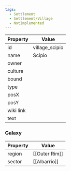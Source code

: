```yaml
---
tags:
  - Settlement
  - Settlement/Village
  - NotImplemented
---
```


| Property  | Value          |
| --------- | -------------- |
| id        | village_scipio |
| name      | Scipio         |
| owner     |                |
| culture   |                |
| bound     |                |
| type      |                |
| posX      |                |
| posY      |                |
| wiki link |                |
| text      |                |

### Galaxy
| Property | Value         |
| -------- | ------------- |
| region   | [[Outer Rim]] |
| sector   | [[Albarrio]]  |
